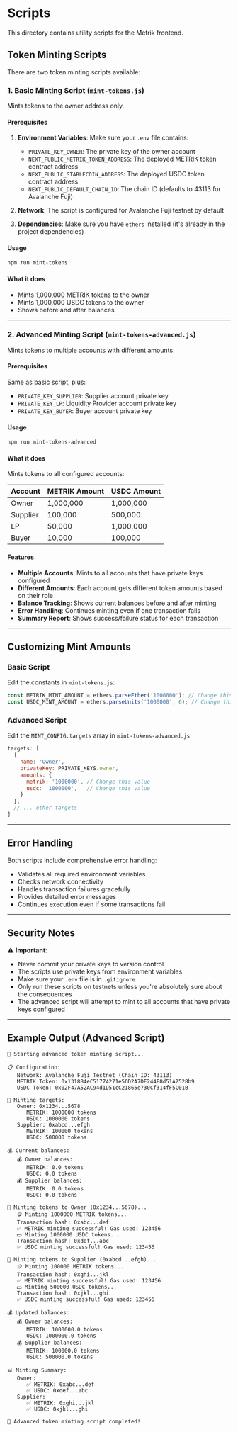 # Scripts

This directory contains utility scripts for the Metrik frontend.

## Token Minting Scripts

There are two token minting scripts available:

### 1. Basic Minting Script (`mint-tokens.js`)

Mints tokens to the owner address only.


#### Prerequisites

1. **Environment Variables**: Make sure your `.env` file contains:
   - `PRIVATE_KEY_OWNER`: The private key of the owner account
   - `NEXT_PUBLIC_METRIK_TOKEN_ADDRESS`: The deployed METRIK token contract address
   - `NEXT_PUBLIC_STABLECOIN_ADDRESS`: The deployed USDC token contract address
   - `NEXT_PUBLIC_DEFAULT_CHAIN_ID`: The chain ID (defaults to 43113 for Avalanche Fuji)

2. **Network**: The script is configured for Avalanche Fuji testnet by default

3. **Dependencies**: Make sure you have `ethers` installed (it's already in the project dependencies)

#### Usage

```bash
npm run mint-tokens
```

#### What it does

- Mints 1,000,000 METRIK tokens to the owner
- Mints 1,000,000 USDC tokens to the owner
- Shows before and after balances

---

### 2. Advanced Minting Script (`mint-tokens-advanced.js`)

Mints tokens to multiple accounts with different amounts.

#### Prerequisites

Same as basic script, plus:
- `PRIVATE_KEY_SUPPLIER`: Supplier account private key
- `PRIVATE_KEY_LP`: Liquidity Provider account private key  
- `PRIVATE_KEY_BUYER`: Buyer account private key

#### Usage

```bash
npm run mint-tokens-advanced
```

#### What it does

Mints tokens to all configured accounts:

| Account | METRIK Amount | USDC Amount |
|---------|---------------|-------------|
| Owner | 1,000,000 | 1,000,000 |
| Supplier | 100,000 | 500,000 |
| LP | 50,000 | 1,000,000 |
| Buyer | 10,000 | 100,000 |

#### Features

- **Multiple Accounts**: Mints to all accounts that have private keys configured
- **Different Amounts**: Each account gets different token amounts based on their role
- **Balance Tracking**: Shows current balances before and after minting
- **Error Handling**: Continues minting even if one transaction fails
- **Summary Report**: Shows success/failure status for each transaction

---

## Customizing Mint Amounts

### Basic Script

Edit the constants in `mint-tokens.js`:

```javascript
const METRIK_MINT_AMOUNT = ethers.parseEther('1000000'); // Change this value
const USDC_MINT_AMOUNT = ethers.parseUnits('1000000', 6); // Change this value
```

### Advanced Script

Edit the `MINT_CONFIG.targets` array in `mint-tokens-advanced.js`:

```javascript
targets: [
  {
    name: 'Owner',
    privateKey: PRIVATE_KEYS.owner,
    amounts: {
      metrik: '1000000', // Change this value
      usdc: '1000000',   // Change this value
    }
  },
  // ... other targets
]
```

---

## Error Handling

Both scripts include comprehensive error handling:
- Validates all required environment variables
- Checks network connectivity
- Handles transaction failures gracefully
- Provides detailed error messages
- Continues execution even if some transactions fail

---

## Security Notes

⚠️ **Important**: 
- Never commit your private keys to version control
- The scripts use private keys from environment variables
- Make sure your `.env` file is in `.gitignore`
- Only run these scripts on testnets unless you're absolutely sure about the consequences
- The advanced script will attempt to mint to all accounts that have private keys configured

---

## Example Output (Advanced Script)

```
🚀 Starting advanced token minting script...

📋 Configuration:
   Network: Avalanche Fuji Testnet (Chain ID: 43113)
   METRIK Token: 0x1318B4eC51774271e56D2A7DE244E8d51A2528b9
   USDC Token: 0x02F47A52AC94d1D51cC21865e730Cf314fF5C01B

🎯 Minting targets:
   Owner: 0x1234...5678
      METRIK: 1000000 tokens
      USDC: 1000000 tokens
   Supplier: 0xabcd...efgh
      METRIK: 100000 tokens
      USDC: 500000 tokens

💰 Current balances:
   💰 Owner balances:
      METRIK: 0.0 tokens
      USDC: 0.0 tokens
   💰 Supplier balances:
      METRIK: 0.0 tokens
      USDC: 0.0 tokens

🎯 Minting tokens to Owner (0x1234...5678)...
   🪙 Minting 1000000 METRIK tokens...
   Transaction hash: 0xabc...def
   ✅ METRIK minting successful! Gas used: 123456
   💵 Minting 1000000 USDC tokens...
   Transaction hash: 0xdef...abc
   ✅ USDC minting successful! Gas used: 123456

🎯 Minting tokens to Supplier (0xabcd...efgh)...
   🪙 Minting 100000 METRIK tokens...
   Transaction hash: 0xghi...jkl
   ✅ METRIK minting successful! Gas used: 123456
   💵 Minting 500000 USDC tokens...
   Transaction hash: 0xjkl...ghi
   ✅ USDC minting successful! Gas used: 123456

💰 Updated balances:
   💰 Owner balances:
      METRIK: 1000000.0 tokens
      USDC: 1000000.0 tokens
   💰 Supplier balances:
      METRIK: 100000.0 tokens
      USDC: 500000.0 tokens

📊 Minting Summary:
   Owner:
      ✅ METRIK: 0xabc...def
      ✅ USDC: 0xdef...abc
   Supplier:
      ✅ METRIK: 0xghi...jkl
      ✅ USDC: 0xjkl...ghi

🎉 Advanced token minting script completed! 